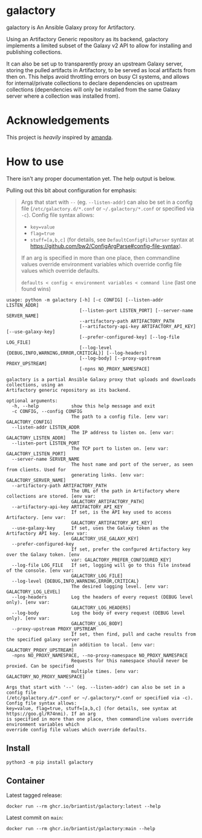 # galactory
galactory is An Ansible Galaxy proxy for Artifactory.

Using an Artifactory Generic repository as its backend, galactory implements a limited subset of the Galaxy v2 API to allow for installing and publishing collections.

It can also be set up to transparently proxy an upstream Galaxy server, storing the pulled artifacts in Artifactory, to be served as local artifacts from then on. This helps avoid throttling errors on busy CI systems, and allows for internal/private collections to declare dependencies on upstream collections (dependencies will only be installed from the same Galaxy server where a collection was installed from).

# Acknowledgements
This project is _heavily_ inspired by [amanda](https://github.com/sivel/amanda/).

# How to use
There isn't any proper documentation yet. The help output is below.

Pulling out this bit about configuration for emphasis:

> Args that start with `--` (eg. `--listen-addr`) can also be set in a config file (`/etc/galactory.d/*.conf` or `~/.galactory/*.conf` or specified via `-c`). Config file syntax allows:
> - `key=value`
> - `flag=true`
> - `stuff=[a,b,c]`
> (for details, see `DefaultConfigFileParser` syntax at https://github.com/bw2/ConfigArgParse#config-file-syntax).
>
> If an arg is specified in more than one place, then commandline values override environment variables which override config file values which override defaults.
>
> `defaults < config < environment variables < command line` (last one found wins)

```text
usage: python -m galactory [-h] [-c CONFIG] [--listen-addr LISTEN_ADDR]
                           [--listen-port LISTEN_PORT] [--server-name SERVER_NAME]
                           --artifactory-path ARTIFACTORY_PATH
                           [--artifactory-api-key ARTIFACTORY_API_KEY] [--use-galaxy-key]
                           [--prefer-configured-key] [--log-file LOG_FILE]
                           [--log-level {DEBUG,INFO,WARNING,ERROR,CRITICAL}] [--log-headers]
                           [--log-body] [--proxy-upstream PROXY_UPSTREAM]
                           [-npns NO_PROXY_NAMESPACE]

galactory is a partial Ansible Galaxy proxy that uploads and downloads collections, using an
Artifactory generic repository as its backend.

optional arguments:
  -h, --help            show this help message and exit
  -c CONFIG, --config CONFIG
                        The path to a config file. [env var: GALACTORY_CONFIG]
  --listen-addr LISTEN_ADDR
                        The IP address to listen on. [env var: GALACTORY_LISTEN_ADDR]
  --listen-port LISTEN_PORT
                        The TCP port to listen on. [env var: GALACTORY_LISTEN_PORT]
  --server-name SERVER_NAME
                        The host name and port of the server, as seen from clients. Used for
                        generating links. [env var: GALACTORY_SERVER_NAME]
  --artifactory-path ARTIFACTORY_PATH
                        The URL of the path in Artifactory where collections are stored. [env var:
                        GALACTORY_ARTIFACTORY_PATH]
  --artifactory-api-key ARTIFACTORY_API_KEY
                        If set, is the API key used to access Artifactory. [env var:
                        GALACTORY_ARTIFACTORY_API_KEY]
  --use-galaxy-key      If set, uses the Galaxy token as the Artifactory API key. [env var:
                        GALACTORY_USE_GALAXY_KEY]
  --prefer-configured-key
                        If set, prefer the confgured Artifactory key over the Galaxy token. [env
                        var: GALACTORY_PREFER_CONFIGURED_KEY]
  --log-file LOG_FILE   If set, logging will go to this file instead of the console. [env var:
                        GALACTORY_LOG_FILE]
  --log-level {DEBUG,INFO,WARNING,ERROR,CRITICAL}
                        The desired logging level. [env var: GALACTORY_LOG_LEVEL]
  --log-headers         Log the headers of every request (DEBUG level only). [env var:
                        GALACTORY_LOG_HEADERS]
  --log-body            Log the body of every request (DEBUG level only). [env var:
                        GALACTORY_LOG_BODY]
  --proxy-upstream PROXY_UPSTREAM
                        If set, then find, pull and cache results from the specified galaxy server
                        in addition to local. [env var: GALACTORY_PROXY_UPSTREAM]
  -npns NO_PROXY_NAMESPACE, --no-proxy-namespace NO_PROXY_NAMESPACE
                        Requests for this namespace should never be proxied. Can be specified
                        multiple times. [env var: GALACTORY_NO_PROXY_NAMESPACE]

Args that start with '--' (eg. --listen-addr) can also be set in a config file
(/etc/galactory.d/*.conf or ~/.galactory/*.conf or specified via -c). Config file syntax allows:
key=value, flag=true, stuff=[a,b,c] (for details, see syntax at https://goo.gl/R74nmi). If an arg
is specified in more than one place, then commandline values override environment variables which
override config file values which override defaults.
```

## Install
```shell
python3 -m pip install galactory
```

## Container

Latest tagged release:
```shell
docker run --rm ghcr.io/briantist/galactory:latest --help
```

Latest commit on `main`:
```shell
docker run --rm ghcr.io/briantist/galactory:main --help
```
